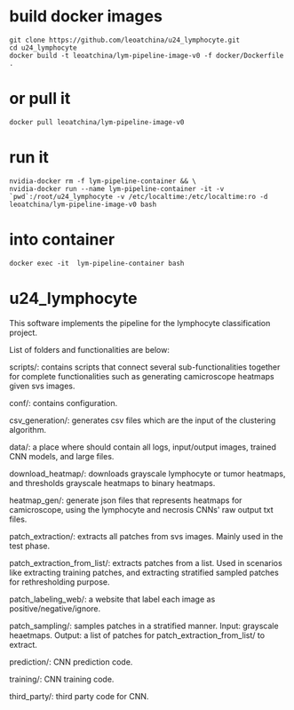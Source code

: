 # build docker images
```
git clone https://github.com/leoatchina/u24_lymphocyte.git
cd u24_lymphocyte
docker build -t leoatchina/lym-pipeline-image-v0 -f docker/Dockerfile .
```
# or pull it
```
docker pull leoatchina/lym-pipeline-image-v0
```
# run it
```
nvidia-docker rm -f lym-pipeline-container && \
nvidia-docker run --name lym-pipeline-container -it -v `pwd`:/root/u24_lymphocyte -v /etc/localtime:/etc/localtime:ro -d leoatchina/lym-pipeline-image-v0 bash
```

# into container
```
docker exec -it  lym-pipeline-container bash
```

# u24_lymphocyte

This software implements the pipeline for the lymphocyte classification project.

List of folders and functionalities are below:

scripts/: contains scripts that connect several sub-functionalities together for complete functionalities such as generating camicroscope heatmaps given svs images.

conf/: contains configuration.

csv_generation/: generates csv files which are the input of the clustering algorithm.

data/: a place where should contain all logs, input/output images, trained CNN models, and large files.

download_heatmap/: downloads grayscale lymphocyte or tumor heatmaps, and thresholds grayscale heatmaps to binary heatmaps.

heatmap_gen/: generate json files that represents heatmaps for camicroscope, using the lymphocyte and necrosis CNNs' raw output txt files.

patch_extraction/: extracts all patches from svs images. Mainly used in the test phase.

patch_extraction_from_list/: extracts patches from a list. Used in scenarios like extracting training patches, and extracting stratified sampled patches for rethresholding purpose.

patch_labeling_web/: a website that label each image as positive/negative/ignore.

patch_sampling/: samples patches in a stratified manner. Input: grayscale heaetmaps. Output: a list of patches for patch_extraction_from_list/ to extract.

prediction/: CNN prediction code.

training/: CNN training code.

third_party/: third party code for CNN.
